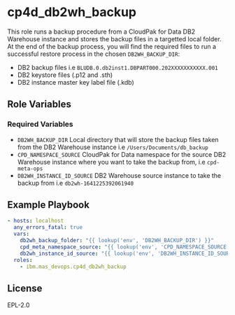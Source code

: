 cp4d_db2wh_backup
==========

This role runs a backup procedure from a CloudPak for Data DB2 Warehouse instance and stores the backup files in a targetted local folder.
At the end of the backup process, you will find the required files to run a successful restore process in the chosen `DB2WH_BACKUP_DIR`:

- DB2 backup files i.e `BLUDB.0.db2inst1.DBPART000.202XXXXXXXXXXX.001`
- DB2 keystore files (.p12 and .sth)
- DB2 instance master key label file (.kdb)

Role Variables
--------------

### Required Variables

- `DB2WH_BACKUP_DIR` Local directory that will store the backup files taken from the DB2 Warehouse instance i.e `/Users/Documents/db_backup`
- `CPD_NAMESPACE_SOURCE` CloudPak for Data namespace for the source DB2 Warehouse instance where you want to take the backup from, i.e `cpd-meta-ops`
- `DB2WH_INSTANCE_ID_SOURCE` DB2 Warehouse source instance to take the backup from i.e `db2wh-1641225392061940`

Example Playbook
----------------

```yaml
- hosts: localhost
  any_errors_fatal: true
  vars:
    db2wh_backup_folder: "{{ lookup('env', 'DB2WH_BACKUP_DIR') }}"
    cpd_meta_namespace_source: "{{ lookup('env', 'CPD_NAMESPACE_SOURCE') }}"
    db2wh_instance_id_source: "{{ lookup('env', 'DB2WH_INSTANCE_ID_SOURCE') }}"
  roles:
    - ibm.mas_devops.cp4d_db2wh_backup
```

License
-------

EPL-2.0
